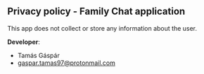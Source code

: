 ## Privacy policy - Family Chat application

This app does not collect or store any information about the user.

**Developer**:
 - Tamás Gáspár
 - gaspar.tamas97@protonmail.com